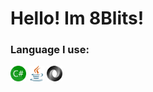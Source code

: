 # Hello! Im 8Blits!

### Language I use:
<code><img height="25" src="https://raw.githubusercontent.com/github/explore/80688e429a7d4ef2fca1e82350fe8e3517d3494d/topics/csharp/csharp.png"></code>
<code><img height="25" src="https://raw.githubusercontent.com/github/explore/80688e429a7d4ef2fca1e82350fe8e3517d3494d/topics/java/java.png"></code>
<code><img height="25" src="https://raw.githubusercontent.com/github/explore/80688e429a7d4ef2fca1e82350fe8e3517d3494d/topics/json/json.png"></code>

<!---
[![8Blits Stats](https://github-readme-stats.vercel.app/api?username=8blits)](https://www.google.com)
[![8Blits Lang](https://github-readme-stats.vercel.app/api/top-langs/?username=8blits&layout=compact)](https://www.google.com)
--->
